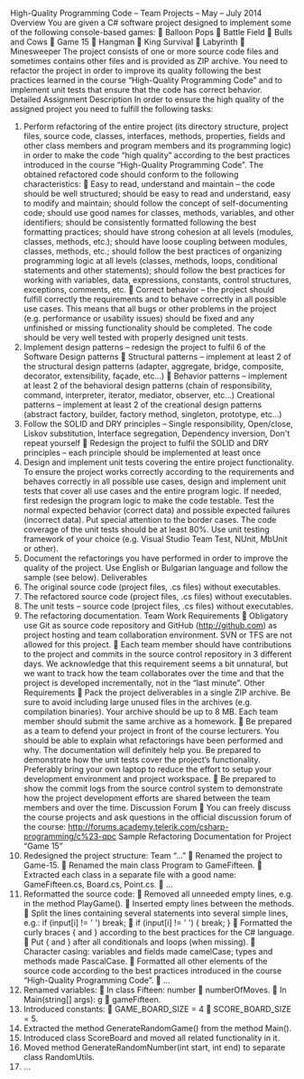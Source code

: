High-Quality Programming Code – Team Projects – May – July 2014 
Overview 
You are given a C# software project designed to implement some of the following console-based games: 
 Balloon Pops 
 Battle Field 
 Bulls and Cows 
 Game 15 
 Hangman 
 King Survival 
 Labyrinth 
 Minesweeper 
The project consists of one or more source code files and sometimes contains other files and is provided 
as ZIP archive. You need to refactor the project in order to improve its quality following the best practices 
learned in the course “High-Quality Programming Code” and to implement unit tests that ensure that the 
code has correct behavior. 
Detailed Assignment Description 
In order to ensure the high quality of the assigned project you need to fulfill the following tasks: 
1. Perform refactoring of the entire project (its directory structure, project files, source code, classes, 
interfaces, methods, properties, fields and other class members and program members and its 
programming logic) in order to make the code “high quality” according to the best practices 
introduced in the course “High-Quality Programming Code”. The obtained refactored code should 
conform to the following characteristics: 
 Easy to read, understand and maintain – the code should be well structured; should be easy to 
read and understand, easy to modify and maintain; should follow the concept of self-documenting 
code; should use good names for classes, methods, variables, and other identifiers; should be 
consistently formatted following the best formatting practices; should have strong cohesion at all 
levels (modules, classes, methods, etc.); should have loose coupling between modules, classes, 
methods, etc.; should follow the best practices of organizing programming logic at all levels 
(classes, methods, loops, conditional statements and other statements); should follow the best 
practices for working with variables, data, expressions, constants, control structures, exceptions, 
comments, etc. 
 Correct behavior – the project should fulfill correctly the requirements and to behave correctly in 
all possible use cases. This means that all bugs or other problems in the project (e.g. performance 
or usability issues) should be fixed and any unfinished or missing functionality should be 
completed. The code should be very well tested with properly designed unit tests. 
2. Implement design patterns – redesign the project to fulfil 6 of the Software Design patterns 
 Structural patterns – implement at least 2 of the structural design patterns (adapter, aggregate, 
bridge, composite, decorator, extensibility, façade, etc…) 
 Behavior patterns – implement at least 2 of the behavioral design patterns (chain of responsibility, 
command, interpreter, iterator, mediator, observer, etc…) 
Creational patterns – implement at least 2 of the creational design patterns (abstract factory, 
builder, factory method, singleton, prototype, etc…) 
3. Follow the SOLID and DRY principles – Single responsibility, Open/close, Liskov substitution, 
Interface segregation, Dependency inversion, Don't repeat yourself 
 Redesign the project to fulfil the SOLID and DRY principles – each principle should be implemented 
at least once 
4. Design and implement unit tests covering the entire project functionality. To ensure the project 
works correctly according to the requirements and behaves correctly in all possible use cases, design 
and implement unit tests that cover all use cases and the entire program logic. If needed, first 
redesign the program logic to make the code testable. Test the normal expected behavior (correct 
data) and possible expected failures (incorrect data). Put special attention to the border cases. The 
code coverage of the unit tests should be at least 80%. Use unit testing framework of your choice 
(e.g. Visual Studio Team Test, NUnit, MbUnit or other). 
5. Document the refactorings you have performed in order to improve the quality of the project. Use 
English or Bulgarian language and follow the sample (see below). 
Deliverables 
1. The original source code (project files, .cs files) without executables. 
2. The refactored source code (project files, .cs files) without executables. 
3. The unit tests – source code (project files, .cs files) without executables. 
4. The refactoring documentation. 
Team Work Requirements 
 Obligatory use Git as source code repository and GitHub (http://github.com) as project hosting and 
team collaboration environment. SVN or TFS are not allowed for this project. 
 Each team member should have contributions to the project and commits in the source control 
repository in 3 different days. We acknowledge that this requirement seems a bit unnatural, but 
we want to track how the team collaborates over the time and that the project is developed 
incrementally, not in the “last minute”. 
Other Requirements 
 Pack the project deliverables in a single ZIP archive. Be sure to avoid including large unused files in 
the archives (e.g. compilation binaries). Your archive should be up to 8 MB. Each team member 
should submit the same archive as a homework. 
 Be prepared as a team to defend your project in front of the course lecturers. You should be able 
to explain what refactorings have been performed and why. The documentation will definitely help 
you. Be prepared to demonstrate how the unit tests cover the project’s functionality. Preferably 
bring your own laptop to reduce the effort to setup your development environment and project 
workspace. 
 Be prepared to show the commit logs from the source control system to demonstrate how the 
project development efforts are shared between the team members and over the time.
Discussion Forum 
 You can freely discuss the course projects and ask questions in the official discussion forum of the 
course: http://forums.academy.telerik.com/csharp-programming/c%23-qpc 
Sample Refactoring Documentation for Project “Game 15” 
1. Redesigned the project structure: Team “…” 
 Renamed the project to Game-15. 
 Renamed the main class Program to GameFifteen. 
 Extracted each class in a separate file with a good name: GameFifteen.cs, Board.cs, Point.cs. 
 … 
2. Reformatted the source code: 
 Removed all unneeded empty lines, e.g. in the method PlayGame(). 
 Inserted empty lines between the methods. 
 Split the lines containing several statements into several simple lines, e.g.: 
if (input[i] != ' ') break; 
 
if (input[i] != ' ') 
{ 
 break; 
} 
 Formatted the curly braces { and } according to the best practices for the C# language. 
 Put { and } after all conditionals and loops (when missing). 
 Character casing: variables and fields made camelCase; types and methods made PascalCase. 
 Formatted all other elements of the source code according to the best practices introduced in the 
course “High-Quality Programming Code”. 
 … 
3. Renamed variables: 
 In class Fifteen: number  numberOfMoves. 
 In Main(string[] args): g  gameFifteen. 
4. Introduced constants: 
 GAME_BOARD_SIZE = 4 
 SCORE_BOARD_SIZE = 5. 
5. Extracted the method GenerateRandomGame() from the method Main(). 
6. Introduced class ScoreBoard and moved all related functionality in it. 
7. Moved method GenerateRandomNumber(int start, int end) to separate class RandomUtils. 
8. …

